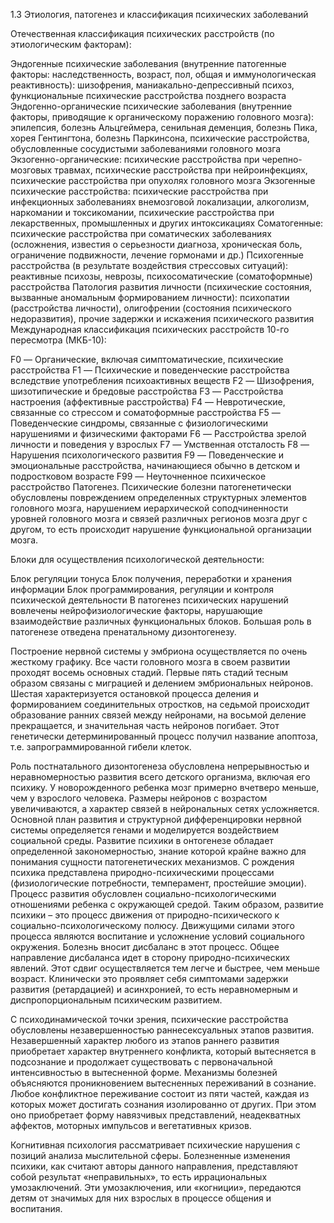 1.3 Этиология, патогенез и классификация психических заболеваний

Отечественная классификация психических расстройств (по этиологическим факторам):

Эндогенные психические заболевания (внутренние патогенные факторы: наследственность, возраст, пол, общая и иммунологическая реактивность): шизофрения, маниакально-депрессивный психоз, функциональные психические расстройства позднего возраста
Эндогенно-органические психические заболевания (внутренние факторы, приводящие к органическому поражению головного мозга): эпилепсия, болезнь Альцгеймера, сенильная деменция, болезнь Пика, хорея Гентингтона, болезнь Паркинсона, психические расстройства, обусловленные сосудистыми заболеваниями головного мозга
Экзогенно-органические: психические расстройства при черепно-мозговых травмах, психические расстройства при нейроинфекциях, психические расстройства при опухолях головного мозга
Экзогенные психические расстройства: психические расстройства при инфекционных заболеваниях внемозговой локализации, алкоголизм, наркомании и токсикомании, психические расстройства при лекарственных, промышленных и других интоксикациях
Соматогенные: психические расстройства при соматических заболеваниях (осложнения, известия о серьезности диагноза, хроническая боль, ограничение подвижности, лечение гормонами и др.)
Психогенные расстройства (в результате воздействия стрессовых ситуаций): реактивные психозы, неврозы, психосоматические (соматоформные) расстройства
Патология развития личности (психические состояния, вызванные аномальным формированием личности): психопатии (расстройства личности), олигофрении (состояния психического недоразвития), прочие задержки и искажения психического развития
Международная классификация психических расстройств 10-го пересмотра (МКБ-10):

F0 — Органические, включая симптоматические, психические расстройства
F1 — Психические и поведенческие расстройства вследствие употребления психоактивных веществ
F2 — Шизофрения, шизотипические и бредовые расстройства
F3 — Расстройства настроения (аффективные расстройства)
F4 — Невротические, связанные со стрессом и соматоформные расстройства
F5 — Поведенческие синдромы, связанные с физиологическими нарушениями и физическими факторами
F6 — Расстройства зрелой личности и поведения у взрослых
F7 — Умственная отсталость
F8 — Нарушения психологического развития
F9 — Поведенческие и эмоциональные расстройства, начинающиеся обычно в детском и подростковом возрасте
F99 — Неуточненное психическое расстройство
Патогенез. Психические болезни патогенетически обусловлены повреждением определенных структурных элементов головного мозга, нарушением иерархической соподчиненности уровней головного мозга и связей различных регионов мозга друг с другом, то есть происходит нарушение функциональной организации мозга.

Блоки для осуществления психологической деятельности:

Блок регуляции тонуса
Блок получения, переработки и хранения информации
Блок программирования, регуляции и контроля психической деятельности
В патогенез психических нарушений вовлечены нейрофизиологические факторы, нарушающие взаимодействие различных функциональных блоков. Большая роль в патогенезе отведена пренатальному дизонтогенезу.

Построение нервной системы у эмбриона осуществляется по очень жесткому графику. Все части головного мозга в своем развитии проходят восемь основных стадий. Первые пять стадий тесным образом связаны с миграцией и делением эмбриональных нейронов. Шестая характеризуется остановкой процесса деления и формированием соединительных отростков, на седьмой происходит образование ранних связей между нейронами, на восьмой деление прекращается, и значительная часть нейронов погибает. Этот генетически детерминированный процесс получил название апоптоза, т.е. запрограммированной гибели клеток.

Роль постнатального дизонтогенеза обусловлена непрерывностью и неравномерностью развития всего детского организма, включая его психику. У новорожденного ребенка мозг примерно вчетверо меньше, чем у взрослого человека. Размеры нейронов с возрастом увеличиваются, а характер связей в нейрональных сетях усложняется. Основной план развития и структурной дифференцировки нервной системы определяется генами и моделируется воздействием социальной среды. Развитие психики в онтогенезе обладает определенной закономерностью, знание которой крайне важно для понимания сущности патогенетических механизмов. С рождения психика представлена природно-психическими процессами (физиологические потребности, темперамент, простейшие эмоции). Процесс развития обусловлен социально-психологическими отношениями ребенка с окружающей средой. Таким образом, развитие психики – это процесс движения от природно-психического к социально-психологическому полюсу. Движущими силами этого процесса являются воспитание и усложнение условий социального окружения. Болезнь вносит дисбаланс в этот процесс. Общее направление дисбаланса идет в сторону природно-психических явлений. Этот сдвиг осуществляется тем легче и быстрее, чем меньше возраст. Клинически это проявляет себя симптомами задержки развития (ретардацией) и асинхронией, то есть неравномерным и диспропорциональным психическим развитием.

С психодинамической точки зрения, психические расстройства обусловлены незавершенностью раннесексуальных этапов развития. Незавершенный характер любого из этапов раннего развития приобретает характер внутреннего конфликта, который вытесняется в подсознание и продолжает существовать с первоначальной интенсивностью в вытесненной форме. Механизмы болезней объясняются проникновением вытесненных переживаний в сознание. Любое конфликтное переживание состоит из пяти частей, каждая из которых может достигать сознания изолированно от других. При этом оно приобретает форму навязчивых представлений, неадекватных аффектов, моторных импульсов и вегетативных кризов.

Когнитивная психология рассматривает психические нарушения с позиций анализа мыслительной сферы. Болезненные изменения психики, как считают авторы данного направления, представляют собой результат «неправильных», то есть иррациональных умозаключений. Эти умозаключения, или «когниции», передаются детям от значимых для них взрослых в процессе общения и воспитания.

